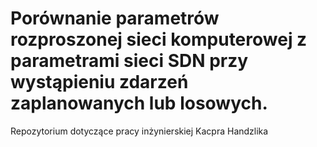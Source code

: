 # Porównanie parametrów rozproszonej sieci komputerowej z parametrami sieci SDN przy wystąpieniu zdarzeń zaplanowanych lub losowych.
Repozytorium dotyczące pracy inżynierskiej Kacpra Handzlika
